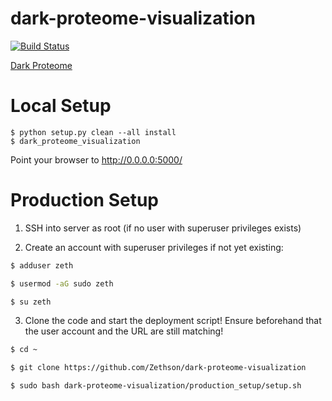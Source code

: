 # dark-proteome-visualization
[![Build Status](https://travis-ci.org/Zethson/dark-proteome-visualization.svg?branch=development)](https://travis-ci.org/Zethson/dark-proteome-visualization)

[Dark Proteome](http://dark-proteome.com)

# Local Setup
```
$ python setup.py clean --all install
$ dark_proteome_visualization
```
Point your browser to http://0.0.0.0:5000/

# Production Setup
1. SSH into server as root (if no user with superuser privileges exists) 

2. Create an account with superuser privileges if not yet existing:
```bash
$ adduser zeth

$ usermod -aG sudo zeth

$ su zeth
```

3. Clone the code and start the deployment script! Ensure beforehand that the user account and the URL are still matching!
```bash
$ cd ~

$ git clone https://github.com/Zethson/dark-proteome-visualization

$ sudo bash dark-proteome-visualization/production_setup/setup.sh
```
